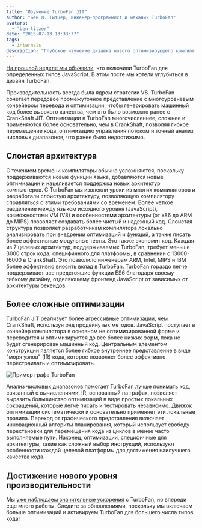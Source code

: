 ```yaml
---
title: "Изучение TurboFan JIT"
author: "Бен Л. Титцер, инженер-программист и механик TurboFan"
avatars: 
  - "ben-titzer"
date: "2015-07-13 13:33:37"
tags: 
  - internals
description: "Глубокое изучение дизайна нового оптимизирующего компилятора TurboFan для V8."
---
```

[На прошлой неделе мы объявили](https://blog.chromium.org/2015/07/revving-up-javascript-performance-with.html), что включили TurboFan для определенных типов JavaScript. В этом посте мы хотели углубиться в дизайн TurboFan.

<!--truncate-->
Производительность всегда была ядром стратегии V8. TurboFan сочетает передовое промежуточное представление с многоуровневым конвейером перевода и оптимизации, чтобы генерировать машинный код более высокого качества, чем это было возможно ранее с CrankShaft JIT. Оптимизации в TurboFan многочисленнее, сложнее и применяются более основательно, чем в CrankShaft, позволяя гибкoе перемещение кода, оптимизацию управления потоком и точный анализ числовых диапазонов, что ранее было недостижимо.

## Слоистая архитектура

С течением времени компиляторы обычно усложняются, поскольку поддерживаются новые функции языка, добавляются новые оптимизации и нацеливается поддержка новых архитектур компьютеров. С TurboFan мы извлекли уроки из многих компиляторов и разработали слоистую архитектуру, позволяющую компилятору справляться с этими требованиями со временем. Более четкое разделение между языком исходного уровня (JavaScript), возможностями VM (V8) и особенностями архитектуры (от x86 до ARM до MIPS) позволяет создавать более чистый и надежный код. Слоистая структура позволяет разработчикам компилятора локально анализировать при внедрении оптимизаций и функций, а также писать более эффективные модульные тесты. Это также экономит код. Каждая из 7 целевых архитектур, поддерживаемых TurboFan, требует меньше 3000 строк кода, специфичного для платформы, в сравнении с 13000-16000 в CrankShaft. Это позволило инженерам ARM, Intel, MIPS и IBM более эффективно вносить вклад в TurboFan. TurboFan гораздо легче поддерживает все предстоящие функции ES6 благодаря своему гибкому дизайну, отделяющему фронтенд JavaScript от зависимых от архитектуры бекендов.

## Более сложные оптимизации

TurboFan JIT реализует более агрессивные оптимизации, чем CrankShaft, используя ряд продвинутых методов. JavaScript поступает в конвейер компилятора в основном не оптимизированной форме и переводится и оптимизируется до все более низких форм, пока не будет сгенерирован машинный код. Центральным элементом конструкции является более гибкое внутреннее представление в виде &quot;моря узлов&quot; (IR) кода, которое позволяет более эффективно перестраивать и оптимизировать.

![Пример графа TurboFan](/_img/turbofan-jit/example-graph.png)

Анализ числовых диапазонов помогает TurboFan лучше понимать код, связанный с вычислениями. IR, основанный на графах, позволяет выразить большинство оптимизаций в виде простых локальных сокращений, которые легче писать и тестировать независимо. Движок оптимизации систематически и основательно применяет эти локальные правила. Переход от графического представления включает инновационный алгоритм планирования, который использует свободу перестановки для перемещения кода из циклов в менее часто выполняемые пути. Наконец, оптимизации, специфичные для архитектуры, такие как сложный выбор инструкций, используют особенности каждой целевой платформы для достижения наилучшего качества кода.

## Достижение нового уровня производительности

Мы [уже наблюдаем значительные ускорения](https://blog.chromium.org/2015/07/revving-up-javascript-performance-with.html) с TurboFan, но впереди еще много работы. Следите за обновлениями, поскольку мы включаем больше оптимизаций и активируем TurboFan для большего числа типов кода!
